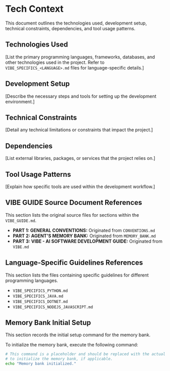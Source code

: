 # Tech Context

This document outlines the technologies used, development setup, technical constraints, dependencies, and tool usage patterns.

## Technologies Used
[List the primary programming languages, frameworks, databases, and other technologies used in the project. Refer to `VIBE_SPECIFICS_<LANGUAGE>.md` files for language-specific details.]

## Development Setup
[Describe the necessary steps and tools for setting up the development environment.]

## Technical Constraints
[Detail any technical limitations or constraints that impact the project.]

## Dependencies
[List external libraries, packages, or services that the project relies on.]

## Tool Usage Patterns
[Explain how specific tools are used within the development workflow.]

## VIBE GUIDE Source Document References
This section lists the original source files for sections within the `VIBE_GUIDE.md`.

- **PART 1: GENERAL CONVENTIONS:** Originated from `CONVENTIONS.md`
- **PART 2: AGENT'S MEMORY BANK:** Originated from `MEMORY_BANK.md`
- **PART 3: VIBE - AI SOFTWARE DEVELOPMENT GUIDE:** Originated from `VIBE.md`

## Language-Specific Guidelines References
This section lists the files containing specific guidelines for different programming languages.

- `VIBE_SPECIFICS_PYTHON.md`
- `VIBE_SPECIFICS_JAVA.md`
- `VIBE_SPECIFICS_DOTNET.md`
- `VIBE_SPECIFICS_NODEJS_JAVASCRIPT.md`

## Memory Bank Initial Setup
This section records the initial setup command for the memory bank.

To initialize the memory bank, execute the following command:

```bash
# This command is a placeholder and should be replaced with the actual command
# to initialize the memory bank, if applicable.
echo "Memory bank initialized."
